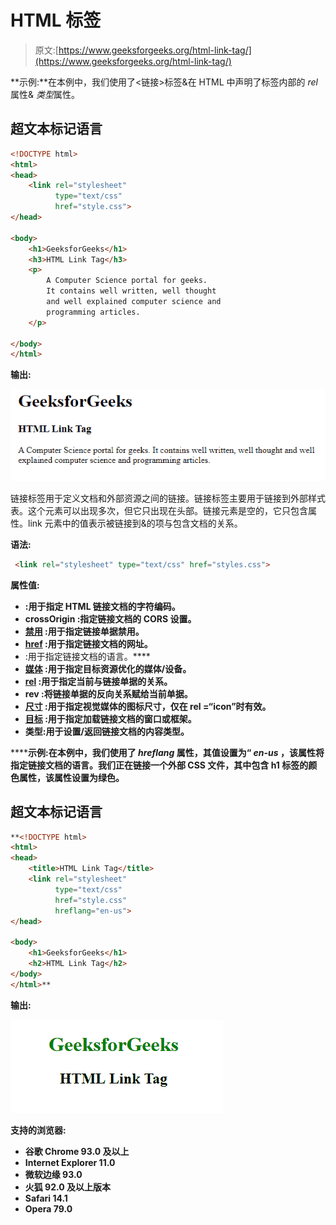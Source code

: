 # HTML <link>标签

> 原文:[https://www.geeksforgeeks.org/html-link-tag/](https://www.geeksforgeeks.org/html-link-tag/)

**示例:**在本例中，我们使用了<链接>标签&在 HTML 中声明了标签内部的 *rel* 属性& *类型*属性。

## 超文本标记语言

```html
<!DOCTYPE html>
<html>
<head>
    <link rel="stylesheet" 
          type="text/css" 
          href="style.css">
</head>

<body>
    <h1>GeeksforGeeks</h1>
    <h3>HTML Link Tag</h3>
    <p> 
        A Computer Science portal for geeks. 
        It contains well written, well thought 
        and well explained computer science and 
        programming articles. 
    </p>

</body>
</html>
```

**输出:**

![](img/0a91ecadd2efaa914f943c863b5611e2.png)

链接标签用于定义文档和外部资源之间的链接。链接标签主要用于链接到外部样式表。这个元素可以出现多次，但它只出现在头部。链接元素是空的，它只包含属性。link 元素中的值表示被链接到&的项与包含文档的关系。

**语法:**

```html
 <link rel="stylesheet" type="text/css" href="styles.css">
```

**属性值:**

*   [](https://www.geeksforgeeks.org/html-link-charset-attribute/)**:用于指定 HTML 链接文档的字符编码。**
*   ****crossOrigin** :指定链接文档的 CORS 设置。**
*   **[**禁用**](https://www.geeksforgeeks.org/html-link-disabled-attribute/) :用于指定链接单据禁用。**
*   **[**href**](https://www.geeksforgeeks.org/html-link-href-attribute/) :用于指定链接文档的网址。**
*   **[](https://www.geeksforgeeks.org/html-link-hreflang-attribute/)**:用于指定链接文档的语言。****
*   ****[**媒体**](https://www.geeksforgeeks.org/html-link-media-attribute/) :用于指定目标资源优化的媒体/设备。****
*   ****[**rel**](https://www.geeksforgeeks.org/html-link-rel-attribute/) :用于指定当前与链接单据的关系。****
*   ******rev** :将链接单据的反向关系赋给当前单据。****
*   ****[**尺寸**](https://www.geeksforgeeks.org/html-link-sizes-attribute/) :用于指定视觉媒体的图标尺寸，仅在 rel =“icon”时有效。****
*   ****[**目标**](https://www.geeksforgeeks.org/html-link-target-attribute/) **:用于指定加载链接文档的窗口或框架。******
*   ******类型**:用于设置/返回链接文档的内容类型。****

******示例:**在本例中，我们使用了 *hreflang* 属性，其值设置为“ *en-us* ，该属性将指定链接文档的语言。我们正在链接一个外部 CSS 文件，其中包含 h1 标签的颜色属性，该属性设置为绿色。****

## ****超文本标记语言****

```html
**<!DOCTYPE html>
<html>
<head>
    <title>HTML Link Tag</title>
    <link rel="stylesheet" 
          type="text/css" 
          href="style.css"
          hreflang="en-us"> 
</head>

<body>
    <h1>GeeksforGeeks</h1>
    <h2>HTML Link Tag</h2> 
</body>
</html>**
```

******输出:******

****![](img/d41e0b4c45ea5899a3a41c047df4b760.png)****

******支持的浏览器:******

*   ****谷歌 Chrome 93.0 及以上****
*   ****Internet Explorer 11.0****
*   ****微软边缘 93.0****
*   ****火狐 92.0 及以上版本****
*   ****Safari 14.1****
*   ****Opera 79.0****